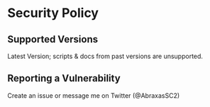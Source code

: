 # Security Policy

## Supported Versions

Latest Version; scripts & docs from past versions are unsupported.

## Reporting a Vulnerability

Create an issue or message me on Twitter (@AbraxasSC2)

